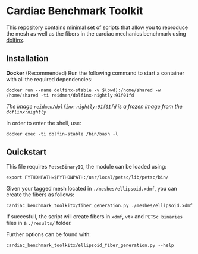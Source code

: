 # Cardiac Benchmark Toolkit

This repository contains minimal set of scripts that allow you to reproduce the mesh
as well as the fibers in the cardiac mechanics benchmark using [dolfinx](https://github.com/FEniCS/dolfinx).

## Installation

**Docker** (Recommended) Run the following command to start a container with all the required dependencies:

```shell
docker run --name dolfinx-stable -v $(pwd):/home/shared -w /home/shared -ti reidmen/dolfinx-nightly:91f01fd
```

*The image `reidmen/dolfinx-nightly:91f01fd` is a frozen image from the `doflinx:nightly`*

In order to enter the shell, use:

```shell
docker exec -ti dolfin-stable /bin/bash -l
```

## Quickstart
This file requires `PetscBinaryIO`, the module can be loaded using:
```shell
export PYTHONPATH=$PYTHONPATH:/usr/local/petsc/lib/petsc/bin/
```

Given your tagged mesh located in `./meshes/ellipsoid.xdmf`, you can create the fibers as follows:

```shell
cardiac_benchmark_toolkitx/fiber_generation.py ./meshes/ellipsoid.xdmf
```

If succesfull, the script will create fibers in `xdmf`, `vtk` and `PETSc binaries` files in a `./results/` folder.

Further options can be found with:

```shell
cardiac_benchmark_toolkitx/ellipsoid_fiber_generation.py --help
```

